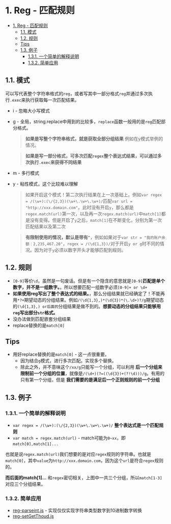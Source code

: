 # 1. Reg - 匹配规则

<!-- TOC -->

- [1. Reg - 匹配规则](#1-reg---匹配规则)
  - [1.1. 模式](#11-模式)
  - [1.2. 规则](#12-规则)
  - [Tips](#tips)
  - [1.3. 例子](#13-例子)
    - [1.3.1. 一个简单的解释说明](#131-一个简单的解释说明)
    - [1.3.2. 简单应用](#132-简单应用)

<!-- /TOC -->

## 1.1. 模式

可以写代表整个字符串格式的`reg`，或者写其中一部分格式`reg`并通过多次执行`.exec`来执行获取每一次匹配结果。

* i - 忽略大小写模式
* g - 全局，string.replace中用到的比较多，`replace`函数一般用的是`reg`匹配部分格式。

    > **如果是写整个字符串格式，就是获取全部分组结果** 例如在y模式举例的情况。

    > **如果是写一部分格式，可多次匹配`regex`整个表达式结果，可以通过多次执行`.exec`来获得不同结果**
    
* m - 多行模式
* y - 粘性模式，这个比较难以理解

   > 如果开启这个模式！第二次执行结果在上一次基础上。例如`var regex = /(\w+):(\/{2,3})(\w+\.\w+\.\w+)/`匹配`var url = "http://xxx.domain.com"`。此时没有开启`y`，那么都是`regex.match(url)`第一次，以及再一次`regex.match(url)`中`match[1]`都是没有变得。但是开启了`y`之后，`match[1]`在不断变化，分别为第一次匹配结果以及第二次

   > **有限制使用的情况，默认是带有`^`**，例如如果对于`var str = "我的账户余额：2,235,467.20"`，`regex = /(\d{1,3})/`对于开启`y or g`时不同的情况。因为对于`y`必须以数字开头才能够匹配到规则。

## 1.2. 规则

* `[0-9]`等价`\d`，虽然是一句废话。但是有一个隐含的意思就是`[0-9]`**匹配是单个数字，并不是一组数字。**。所以想要匹配一组数字必须`[0-9]+ or \d+`
* **如果使用reg写出了整个表达式的结果。**，那么分组结果就已经确定了！不能再用`*?+`期望动态的分组结果。例如`/(\d{1,3},)*(\d{3})*(\.\d+)?/g`期望动态的`(\d{1,3},) or后面的`分组结果是做不到的。**想要动态的分组结果只能够用`reg`写出部分`str`格式。**
* 没办法做到匹配嵌套分组结果
* replace替换的是`match[0]`

## Tips

* 用好replace替换的是`match[0]` - 这一点很重要。
    * 因为结合`g`模式，进行多次匹配。实现多个替换。
    * 除此之外，并不意味这个`/xx/g`只能写一个分组，可以利用 **后一个分组来限制前一个分组的位置**，就像是`/(\d+)(?=((\d{3})+(?!\d)))/g`。有用的只有第一个分组，但是 **我们需要的是满足后一个正则规则的前一个分组**


## 1.3. 例子

### 1.3.1. 一个简单的解释说明

* `var regex = /(\w+):(\/{2,3})(\w+\.\w+\.\w+)/` **整个表达式是一个匹配规则**
* `var match = regex.match(url)` - match可能为`0~xx`，即`match[0],match[1]...`

也就是说`regex.match(url)`我们想要的是对应`regex`规则的字符串。也就是`match[0]`，其中`value`为`http://xxx.domain.com`，因为这个`url`是符合`regex`规则的。

**而后面的match[1]...** 和`regex`密切相关，上图中一共三个分组，所以`match[1-3]`对应三个分组结果。

### 1.3.2. 简单应用

* [reg-parseint.js](https://github.com/JiangWeixian/JS-Tips/blob/master/Reg/JS/reg-parseInt.js) - 实现仅仅实现字符串类型数字到10进制数字转换
* [reg-setGetThoud.js](https://github.com/JiangWeixian/JS-Tips/blob/master/Reg/JS/reg-thoud.js)